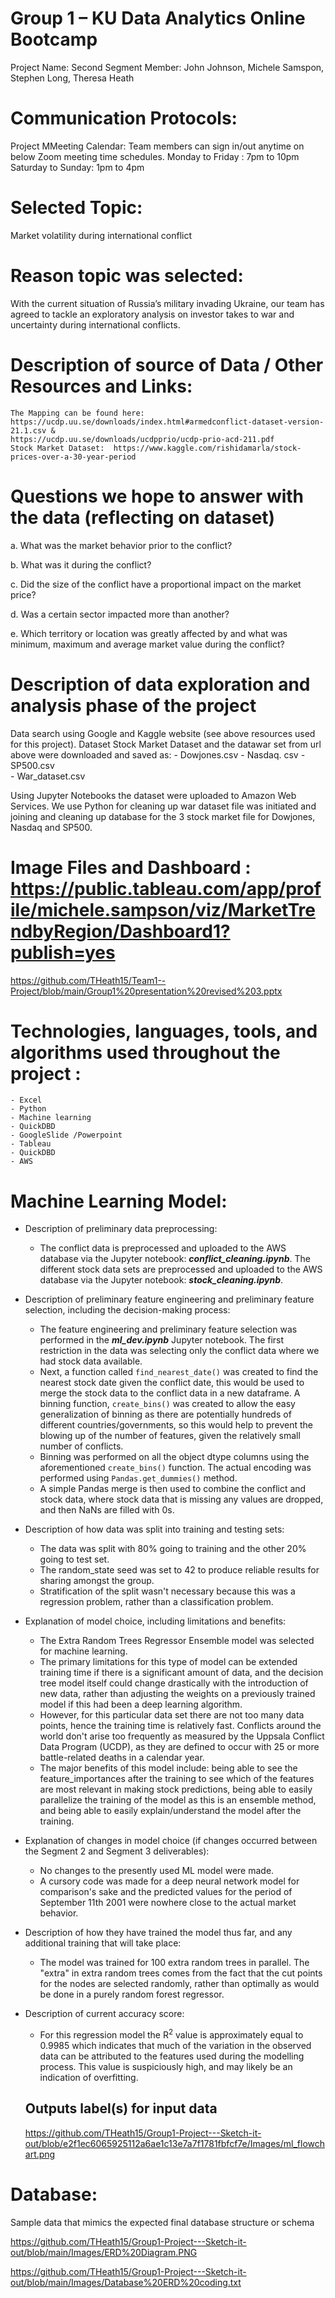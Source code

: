 # Group 1 – KU Data Analytics Online Bootcamp
Project Name: Second Segment
Member: John Johnson, Michele Samspon, Stephen Long, Theresa Heath 

# Communication Protocols:
Project MMeeting Calendar: Team members can sign in/out anytime on below Zoom meeting time schedules. 
Monday to Friday : 7pm to 10pm 
Saturday to Sunday: 1pm to 4pm

# Selected Topic: 
Market volatility during international conflict 

# Reason topic was selected:
With the current situation of Russia’s military invading Ukraine, our team has agreed to tackle an exploratory analysis  on investor takes to war and uncertainty during international conflicts.

# Description of source of Data / Other Resources and Links:

	The Mapping can be found here:  
	https://ucdp.uu.se/downloads/index.html#armedconflict-dataset-version-21.1.csv &
	https://ucdp.uu.se/downloads/ucdpprio/ucdp-prio-acd-211.pdf
	Stock Market Dataset:  https://www.kaggle.com/rishidamarla/stock-prices-over-a-30-year-period 
	
# Questions we hope to answer with the data (reflecting on dataset)

a.	What was the market behavior prior to the conflict? 

b.	What was it during the conflict?  

c.	Did the size of the conflict have a proportional impact on the market price?

d.	Was a certain sector impacted more than another?

e.	Which territory or location was greatly affected by and what was minimum,  maximum and average market value during the conflict?

# Description of data exploration  and  analysis phase of the project
Data search  using Google and  Kaggle website (see above resources used for this project). Dataset Stock Market Dataset and the datawar set from url above were downloaded and saved as:
	 - Dowjones.csv
	 - Nasdaq. csv
	 - SP500.csv  
 	 - War_dataset.csv

Using Jupyter Notebooks the dataset were uploaded to Amazon Web Services. We use Python for cleaning up war dataset file was initiated and joining and cleaning up database for the 3 stock market file for Dowjones, Nasdaq and SP500. 

# Image Files and Dashboard : https://public.tableau.com/app/profile/michele.sampson/viz/MarketTrendbyRegion/Dashboard1?publish=yes
https://github.com/THeath15/Team1--Project/blob/main/Group1%20presentation%20revised%203.pptx
			      

# Technologies, languages, tools, and algorithms used throughout the project :
	- Excel
	- Python
	- Machine learning
	- QuickDBD
	- GoogleSlide /Powerpoint 
	- Tableau
	- QuickDBD 
	- AWS 

# Machine Learning Model:

- Description of preliminary data preprocessing:
	- The conflict data is preprocessed and uploaded to the AWS database via the Jupyter notebook: ***conflict_cleaning.ipynb***.
	The different stock data sets are preprocessed and uploaded to the AWS database via the Jupyter notebook: ***stock_cleaning.ipynb***.
	
-  Description of preliminary feature engineering and preliminary feature selection, including the decision-making process:
	- The feature engineering and preliminary feature selection was performed in the ***ml_dev.ipynb*** Jupyter notebook.
	The first restriction in the data was selecting only the conflict data where we had stock data available.
	- Next, a function called ```find_nearest_date()``` was created to find the nearest stock date given the conflict date, this would be used to merge the stock data to the conflict data in a new dataframe.
	A binning function, ```create_bins()``` was created to allow the easy generalization of binning as there are potentially hundreds of different countries/governments, so this would help to prevent the blowing up of the number of features, given the relatively small number of conflicts.
	- Binning was performed on all the object dtype columns using the aforementioned ```create_bins()``` function.
	The actual encoding was performed using ```Pandas.get_dummies()``` method.
	- A simple Pandas merge is then used to combine the conflict and stock data, where stock data that is missing any values are dropped, and then NaNs are filled with 0s.
	
-  Description of how data was split into training and testing sets:
	- The data was split with 80% going to training and the other 20% going to test set.
	- The random_state seed was set to 42 to produce reliable results for sharing amongst the group.
	- Stratification of the split wasn't necessary because this was a regression problem, rather than a classification problem.
	
-  Explanation of model choice, including limitations and benefits:
	- The Extra Random Trees Regressor Ensemble model was selected for machine learning.
	- The primary limitations for this type of model can be extended training time if there is a significant amount of data, and the decision tree model itself could change drastically with the introduction of new data, rather than adjusting the weights on a previously trained model if this had been a deep learning algorithm.
	- However, for this particular data set there are not too many data points, hence the training time is relatively fast.
	Conflicts around the world don't arise too frequently as measured by the Uppsala Conflict Data Program (UCDP), as they are defined to occur with 25 or more battle-related deaths in a calendar year.
	- The major benefits of this model include: being able to see the feature_importances after the training to see which of the features are most relevant in making stock predictions, being able to easily parallelize the training of the model as this is an ensemble method, and being able to easily explain/understand the model after the training.

- Explanation of changes in model choice (if changes occurred between the Segment 2 and Segment 3 deliverables):
	- No changes to the presently used ML model were made. 
	- A cursory code was made for a deep neural network model for comparison's sake and the predicted values for the period of September 11th 2001 were nowhere close to the actual market behavior.

- Description of how they have trained the model thus far, and any additional training that will take place:
	- The model was trained for 100 extra random trees in parallel.
	The "extra" in extra random trees comes from the fact that the cut points for the nodes are selected randomly, rather than optimally as would be done in a purely random forest regressor.
	
- Description of current accuracy score:
	- For this regression model the R<sup>2</sup> value is approximately equal to 0.9985 which indicates that much of the variation in the observed data can be attributed to the features used during the modelling process.
	This value is suspiciously high, and may likely be an indication of overfitting.
	
	## Outputs label(s) for input data
	https://github.com/THeath15/Group1-Project---Sketch-it-out/blob/e2f1ec6065925112a6ae1c13e7a7f1781fbfcf7e/Images/ml_flowchart.png

# Database: 

Sample data that mimics the expected final database structure or schema 

https://github.com/THeath15/Group1-Project---Sketch-it-out/blob/main/Images/ERD%20Diagram.PNG

https://github.com/THeath15/Group1-Project---Sketch-it-out/blob/main/Images/Database%20ERD%20coding.txt

